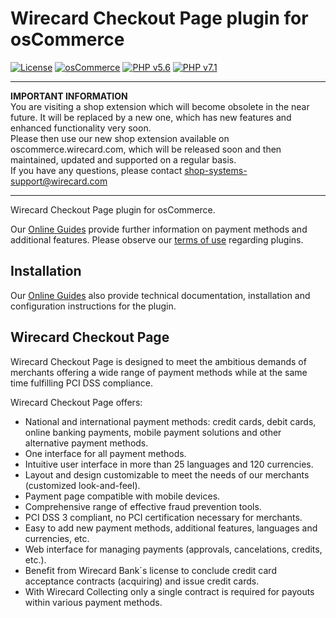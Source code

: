 # Wirecard Checkout Page plugin for osCommerce

[![License](https://img.shields.io/badge/license-GPLv2-blue.svg)](https://raw.githubusercontent.com/wirecard/oscommerce-wcp/master/LICENSE)
[![osCommerce](https://img.shields.io/badge/osCommerce-v2.3.4.1-green.svg)](https://www.oscommerce.com/)
[![PHP v5.6](https://img.shields.io/badge/php-v5.6-yellow.svg)](http://www.php.net)
[![PHP v7.1](https://img.shields.io/badge/php-v7.1-yellow.svg)](http://www.php.net)

----
**IMPORTANT INFORMATION**  
You are visiting a shop extension which will become obsolete in the near future. It will be replaced by a new one, which has new features and enhanced functionality very soon.  
Please then use our new shop extension available on oscommerce.wirecard.com, which will be released soon and then maintained, updated and supported on a regular basis.  
If you have any questions, please contact shop-systems-support@wirecard.com

----

Wirecard Checkout Page plugin for osCommerce. 

Our [Online Guides](https://guides.wirecard.at/) provide further information on payment methods and additional features. Please observe our [terms of use](https://guides.wirecard.at/shop_plugins:info#terms_of_use) regarding plugins.

## Installation
Our [Online Guides](https://guides.wirecard.at/shop_plugins:oscommerce_wcp:start "Installation details") also provide technical documentation, installation and configuration instructions for the plugin.


## Wirecard Checkout Page
Wirecard Checkout Page is designed to meet the ambitious demands of merchants offering a wide range of payment methods while at the same time fulfilling PCI DSS compliance.

Wirecard Checkout Page offers:
- National and international payment methods: credit cards, debit cards, online banking payments, mobile payment solutions and other alternative payment methods.
- One interface for all payment methods.
- Intuitive user interface in more than 25 languages and 120 currencies.
- Layout and design customizable to meet the needs of our merchants (customized look-and-feel).
- Payment page compatible with mobile devices.
- Comprehensive range of effective fraud prevention tools.
- PCI DSS 3 compliant, no PCI certification necessary for merchants.
- Easy to add new payment methods, additional features, languages and currencies, etc.
- Web interface for managing payments (approvals, cancelations, credits, etc.).
- Benefit from Wirecard Bank´s license to conclude credit card acceptance contracts (acquiring) and issue credit cards.
- With Wirecard Collecting only a single contract is required for payouts within various payment methods.
